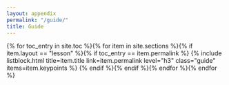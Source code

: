 ```yaml
---
layout: appendix
permalink: "/guide/"
title: Guide
---
```

{% for toc_entry in site.toc %}{% for item in site.sections %}{% if item.layout == "lesson" %}{% if toc_entry == item.permalink %}
{% include listblock.html title=item.title link=item.permalink level="h3" class="guide" items=item.keypoints %}
{% endif %}{% endif %}{% endfor %}{% endfor %}
